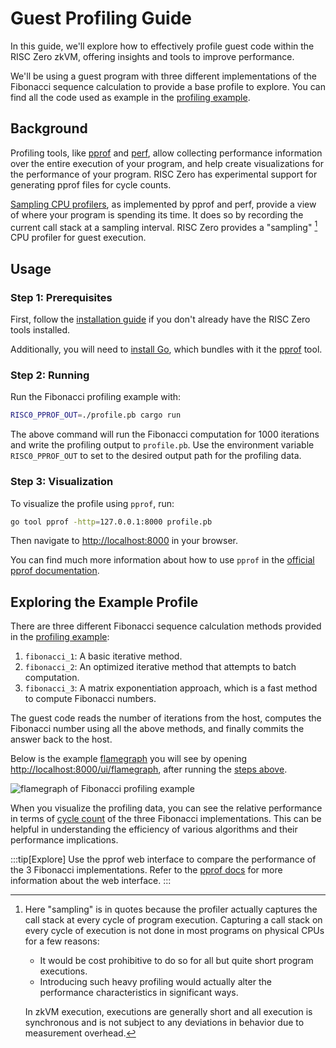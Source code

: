 # Guest Profiling Guide

In this guide, we'll explore how to effectively profile guest code within the
RISC Zero zkVM, offering insights and tools to improve performance.

We'll be using a guest program with three different implementations of the
Fibonacci sequence calculation to provide a base profile to explore. You can
find all the code used as example in the [profiling example][example-profiling].

<!-- NOTE: This content matches the README under examples/profiling/README.md -->

## Background

Profiling tools, like [pprof] and [perf], allow collecting performance
information over the entire execution of your program, and help create
visualizations for the performance of your program. RISC Zero has experimental
support for generating pprof files for cycle counts.

[Sampling CPU profilers][profiler], as implemented by pprof and perf, provide a
view of where your program is spending its time. It does so by recording the
current call stack at a sampling interval. RISC Zero provides a "sampling" [^1]
CPU profiler for guest execution.

## Usage

### Step 1: Prerequisites

First, follow the [installation guide][install] if you don't already have the
RISC Zero tools installed.

Additionally, you will need to [install Go][golang-install], which bundles with
it the [pprof] tool.

### Step 2: Running

Run the Fibonacci profiling example with:

```bash
RISC0_PPROF_OUT=./profile.pb cargo run
```

The above command will run the Fibonacci computation for 1000 iterations and
write the profiling output to `profile.pb`. Use the environment variable
`RISC0_PPROF_OUT` to set to the desired output path for the profiling data.

### Step 3: Visualization

To visualize the profile using `pprof`, run:

```bash
go tool pprof -http=127.0.0.1:8000 profile.pb
```

Then navigate to [http://localhost:8000](http://localhost:8000) in your browser.

You can find much more information about how to use `pprof` in the [official
pprof documentation][pprof].

## Exploring the Example Profile

There are three different Fibonacci sequence calculation methods provided in the
[profiling example][example-profiling]:

1. `fibonacci_1`: A basic iterative method.
2. `fibonacci_2`: An optimized iterative method that attempts to batch
   computation.
3. `fibonacci_3`: A matrix exponentiation approach, which is a fast method to
   compute Fibonacci numbers.

The guest code reads the number of iterations from the host, computes the
Fibonacci number using all the above methods, and finally commits the answer
back to the host.

Below is the example [flamegraph] you will see by opening
[http://localhost:8000/ui/flamegraph](http://localhost:8000/ui/flamegraph),
after running the [steps above](#usage).

![flamegraph of Fibonacci profiling example](/img/profiling_flamegraph.png)

When you visualize the profiling data, you can see the relative performance in
terms of [cycle count] of the three Fibonacci implementations. This can be
helpful in understanding the efficiency of various algorithms and their
performance implications.

:::tip[Explore]
Use the pprof web interface to compare the performance of the 3 Fibonacci
implementations. Refer to the [pprof docs][pprof] for more information about the
web interface.
:::

[^1]: Here "sampling" is in quotes because the profiler actually captures the call
    stack at every cycle of program execution. Capturing a call stack on every
    cycle of execution is not done in most programs on physical CPUs for a few
    reasons:

    <!-- HACK: This comment prevents the list below from being interpreted to be a code block -->

    - It would be cost prohibitive to do so for all but quite short program
      executions.
    - Introducing such heavy profiling would actually alter the performance
      characteristics in significant ways.

    <!-- -->

    In zkVM execution, executions are generally short and all execution is
    synchronous and is not subject to any deviations in behavior due to
    measurement overhead.

[cycle count]: /terminology#clock-cycles
[example-profiling]: https://github.com/risc0/risc0/tree/release-1.0/examples/profiling
[flamegraph]: https://www.brendangregg.com/FlameGraphs/cpuflamegraphs.html
[golang-install]: https://go.dev/doc/install
[install]: ./install.md
[perf]: https://perf.wiki.kernel.org/index.php/Main_Page
[pprof]: https://github.com/google/pprof
[profiler]: https://nikhilism.com/post/2018/sampling-profiler-internals-introduction
